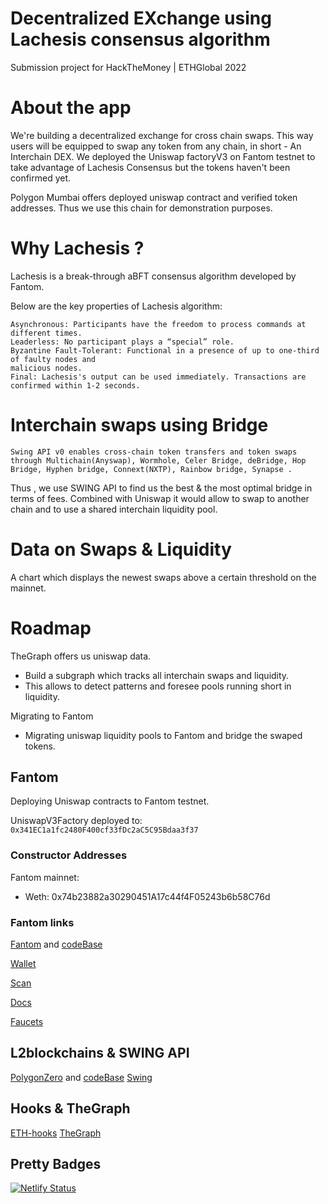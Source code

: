 # Decentralized EXchange using Lachesis consensus algorithm

Submission project for HackTheMoney | ETHGlobal 2022

# About the app

We're building a decentralized exchange for cross chain swaps. This way users will be equipped to swap any token from any chain, in short - An Interchain DEX. We deployed the Uniswap factoryV3 on Fantom testnet to take advantage of Lachesis Consensus but the tokens haven't been confirmed yet. 

Polygon Mumbai offers deployed uniswap contract and verified token addresses. Thus we use this chain for demonstration purposes. 

# Why Lachesis ?

Lachesis is a break-through aBFT consensus algorithm developed by Fantom.

Below are the key properties of Lachesis algorithm:

```
Asynchronous: Participants have the freedom to process commands at different times.
Leaderless: No participant plays a “special” role.
Byzantine Fault-Tolerant: Functional in a presence of up to one-third of faulty nodes and 
malicious nodes.
Final: Lachesis's output can be used immediately. Transactions are confirmed within 1-2 seconds.
```

# Interchain swaps using Bridge

```
Swing API v0 enables cross-chain token transfers and token swaps through Multichain(Anyswap), Wormhole, Celer Bridge, deBridge, Hop Bridge, Hyphen bridge, Connext(NXTP), Rainbow bridge, Synapse . 
```
Thus , we use SWING API to find us the best & the most optimal bridge in terms of fees. Combined with Uniswap it would allow to swap to another chain and to use a shared interchain liquidity pool.

# Data on Swaps & Liquidity 

A chart which displays the newest swaps above a certain threshold on the mainnet. 

# Roadmap

TheGraph offers us uniswap data.
  - Build a subgraph which tracks all interchain swaps and liquidity.
  - This allows to detect patterns and foresee pools running short in liquidity. 

Migrating to Fantom
  - Migrating uniswap liquidity pools to Fantom and bridge the swaped tokens.

## Fantom

Deploying Uniswap contracts to Fantom testnet.

UniswapV3Factory deployed to: `0x341EC1a1fc2480F400cf33fDc2aC5C95Bdaa3f37`


### Constructor Addresses

Fantom mainnet:
 - Weth: 0x74b23882a30290451A17c44f4F05243b6b58C76d


### Fantom links

[Fantom](https://www.fantom.foundation/lachesis-consensus-algorithm/) and [codeBase](https://github.com/Fantom-foundation/go-opera)

[Wallet](https://pwawallet.fantom.network/#/account/0x3ECC53F7Ba45508483379bd76989A3003E6cbf09/)

[Scan](https://ftmscan.com/address/0x660655EB385467fd95E19aE97a05188d9553B3Ea)

[Docs](https://docs.fantom.foundation/api/public-api-endpoints#mainnet)

[Faucets](https://faucet.fantom.network/)

## L2blockchains & SWING API

[PolygonZero](https://polygon.technology/solutions/polygon-zero/) and [codeBase](https://github.com/mir-protocol/plonky2)
[Swing](https://swing.xyz/developers)


## Hooks & TheGraph

[ETH-hooks](https://scaffold-eth.github.io/eth-hooks/)
[TheGraph](https://thegraph.com/docs/en/developer/quick-start/)

## Pretty Badges

[![Netlify Status](https://api.netlify.com/api/v1/badges/3e96c724-ddcd-4422-9728-3875f9f1fb81/deploy-status)](https://app.netlify.com/sites/lachesiswap/deploys)

